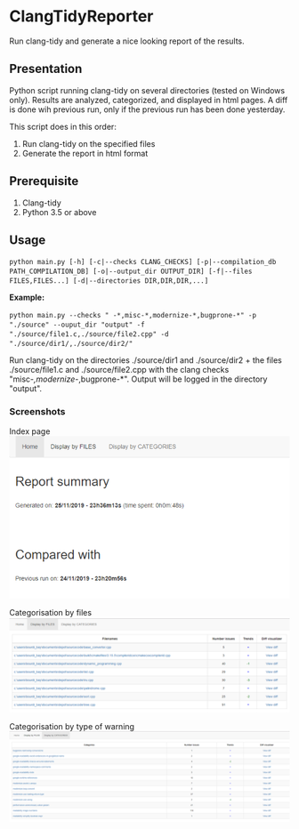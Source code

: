# ClangTidyReporter
Run clang-tidy and generate a nice looking report of the results.

## Presentation

Python script running clang-tidy on several directories (tested on Windows only).
Results are analyzed, categorized, and displayed in html pages.
A diff is done wih previous run, only if the previous run has been done yesterday.

This script does in this order:

1. Run clang-tidy on the specified files
2. Generate the report in html format

## Prerequisite

1. Clang-tidy
2. Python 3.5 or above

## Usage

`python main.py [-h] [-c|--checks CLANG_CHECKS] [-p|--compilation_db PATH_COMPILATION_DB] [-o|--output_dir OUTPUT_DIR] [-f|--files FILES,FILES...] [-d|--directories DIR,DIR,DIR,...]`

**Example:** 

`python main.py --checks " -*,misc-*,modernize-*,bugprone-*" -p "./source" --ouput_dir "output" -f "./source/file1.c,./source/file2.cpp" -d "./source/dir1/,./source/dir2/"`

Run clang-tidy on the directories ./source/dir1 and ./source/dir2 + the files ./source/file1.c and ./source/file2.cpp with the clang checks "misc-*,modernize-*,bugprone-*".
Output will be logged in the directory "output".

### Screenshots

Index page
![screen1](https://github.com/bourdibay/ClangTidyReporter/blob/master/screenshots/index.png)

Categorisation by files
![screen2](https://github.com/bourdibay/ClangTidyReporter/blob/master/screenshots/files.png)

Categorisation by type of warning
![screen3](https://github.com/bourdibay/ClangTidyReporter/blob/master/screenshots/categories.png)
